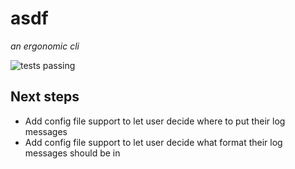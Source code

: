 # asdf

*an ergonomic cli*

![tests passing](https://travis-ci.org/ryanstreur/asdf.svg?branch=master)

## Next steps

- Add config file support to let user decide where to put their log messages
- Add config file support to let user decide what format their log messages should be in
